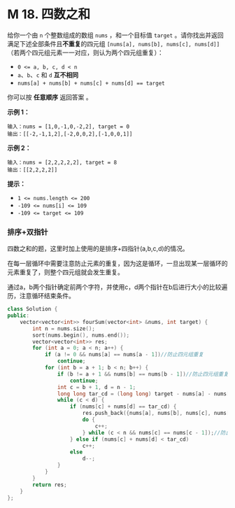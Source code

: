 # M 18. 四数之和

给你一个由 `n` 个整数组成的数组 `nums` ，和一个目标值 `target` 。请你找出并返回满足下述全部条件且**不重复**的四元组 `[nums[a], nums[b], nums[c], nums[d]]` （若两个四元组元素一一对应，则认为两个四元组重复）：

- `0 <= a, b, c, d < n`
- `a`、`b`、`c` 和 `d` **互不相同**
- `nums[a] + nums[b] + nums[c] + nums[d] == target`

你可以按 **任意顺序** 返回答案 。

 

**示例 1：**

```
输入：nums = [1,0,-1,0,-2,2], target = 0
输出：[[-2,-1,1,2],[-2,0,0,2],[-1,0,0,1]]
```

**示例 2：**

```
输入：nums = [2,2,2,2,2], target = 8
输出：[[2,2,2,2]]
```

 

**提示：**

- `1 <= nums.length <= 200`
- `-109 <= nums[i] <= 109`
- `-109 <= target <= 109`



### 排序+双指针

四数之和的题，这里时加上使用的是排序+四指针(a,b,c,d)的情况。

在每一层循环中需要注意防止元素的重复，因为这是循环，一旦出现某一层循环的元素重复了，则整个四元组就会发生重复。

通过a，b两个指针确定前两个字符，并使用c，d两个指针在b后进行大小的比较遍历，注意循环结束条件。

```cpp
class Solution {
public:
    vector<vector<int>> fourSum(vector<int> &nums, int target) {
        int n = nums.size();
        sort(nums.begin(), nums.end());
        vector<vector<int>> res;
        for (int a = 0; a < n; a++) {
            if (a != 0 && nums[a] == nums[a - 1])//防止四元组重复
                continue;
            for (int b = a + 1; b < n; b++) {
                if (b != a + 1 && nums[b] == nums[b - 1])//防止四元组重复
                    continue;
                int c = b + 1, d = n - 1;
                long long tar_cd = (long long) target - nums[a] - nums[b];
                while (c < d) {
                    if (nums[c] + nums[d] == tar_cd) {
                        res.push_back({nums[a], nums[b], nums[c], nums[d]});
                        do {
                            c++;
                        } while (c < n && nums[c] == nums[c - 1]);//防止四元组重复
                    } else if (nums[c] + nums[d] < tar_cd)
                        c++;
                    else
                        d--;
                }
            }
        }
        return res;
    }
};
```


